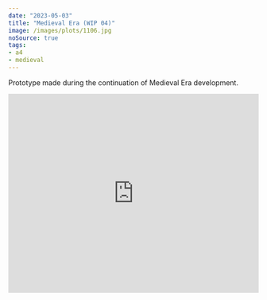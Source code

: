 ```yaml
---
date: "2023-05-03"
title: "Medieval Era (WIP 04)"
image: /images/plots/1106.jpg
noSource: true
tags:
- a4
- medieval
---
```


Prototype made during the continuation of Medieval Era development.

<iframe width="100%" height="400" src="https://www.youtube.com/embed/7TOTpkAaoKg" title="YouTube video player" frameborder="0" allow="accelerometer; autoplay; clipboard-write; encrypted-media; gyroscope; picture-in-picture; web-share" allowfullscreen></iframe>